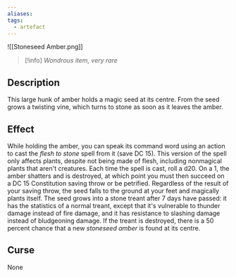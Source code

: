 ```yaml
---
aliases: 
tags:
  - artefact
---
```

![[Stoneseed Amber.png]]
>[!info]
>_Wondrous item, very rare_
## Description
This large hunk of amber holds a magic seed at its centre. From the seed grows a twisting vine, which turns to stone as soon as it leaves the amber.
## Effect
While holding the amber, you can speak its command word using an action to cast the _flesh to stone_ spell from it (save DC 15). This version of the spell only affects plants, despite not being made of flesh, including nonmagical plants that aren't creatures. Each time the spell is cast, roll a d20. On a 1, the amber shatters and is destroyed, at which point you must then succeed on a DC 15 Constitution saving throw or be petrified. Regardless of the result of your saving throw, the seed falls to the ground at your feet and magically plants itself. The seed grows into a stone treant after 7 days have passed: it has the statistics of a normal treant, except that it's vulnerable to thunder damage instead of fire damage, and it has resistance to slashing damage instead of bludgeoning damage. If the treant is destroyed, there is a 50 percent chance that a new _stoneseed amber_ is found at its centre.
## Curse
None

